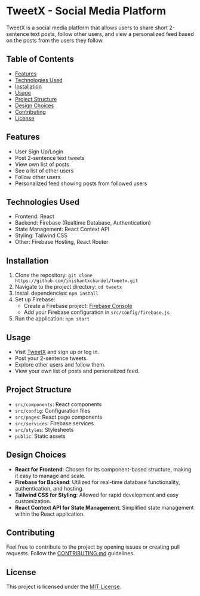 # TweetX - Social Media Platform

TweetX is a social media platform that allows users to share short 2-sentence text posts, follow other users, and view a personalized feed based on the posts from the users they follow.

## Table of Contents
- [Features](#features)
- [Technologies Used](#technologies-used)
- [Installation](#installation)
- [Usage](#usage)
- [Project Structure](#project-structure)
- [Design Choices](#design-choices)
- [Contributing](#contributing)
- [License](#license)

## Features
- User Sign Up/Login
- Post 2-sentence text tweets
- View own list of posts
- See a list of other users
- Follow other users
- Personalized feed showing posts from followed users

## Technologies Used
- Frontend: React
- Backend: Firebase (Realtime Database, Authentication)
- State Management: React Context API
- Styling: Tailwind CSS
- Other: Firebase Hosting, React Router

## Installation
1. Clone the repository: `git clone https://github.com/inishantxchandel/tweetx.git`
2. Navigate to the project directory: `cd tweetx`
3. Install dependencies: `npm install`
4. Set up Firebase:
   - Create a Firebase project: [Firebase Console](https://console.firebase.google.com/)
   - Add your Firebase configuration in `src/config/firebase.js`
5. Run the application: `npm start`

## Usage
- Visit [TweetX](https://your-tweetx-app.firebaseapp.com) and sign up or log in.
- Post your 2-sentence tweets.
- Explore other users and follow them.
- View your own list of posts and personalized feed.

## Project Structure
- `src/components`: React components
- `src/config`: Configuration files
- `src/pages`: React page components
- `src/services`: Firebase services
- `src/styles`: Stylesheets
- `public`: Static assets

## Design Choices
- **React for Frontend**: Chosen for its component-based structure, making it easy to manage and scale.
- **Firebase for Backend**: Utilized for real-time database functionality, authentication, and hosting.
- **Tailwind CSS for Styling**: Allowed for rapid development and easy customization.
- **React Context API for State Management**: Simplified state management within the React application.

## Contributing
Feel free to contribute to the project by opening issues or creating pull requests. Follow the [CONTRIBUTING.md](CONTRIBUTING.md) guidelines.

## License
This project is licensed under the [MIT License](LICENSE).
